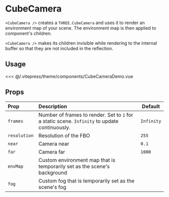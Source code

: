 # CubeCamera

<DocsDemo>
  <CubeCameraDemo />
</DocsDemo>

`<CubeCamera />` creates a `THREE.CubeCamera` and uses it to render an environment map of your scene. The environment map is then applied to component's children.

`<CubeCamera />` makes its children invisible while rendering to the internal buffer so that they are not included in the reflection.

## Usage

<<< @/.vitepress/theme/components/CubeCameraDemo.vue

## Props

| Prop             | Description                                          | Default       |
| :--------------- | :--------------------------------------------------- | ------------- |
| `frames`         | Number of frames to render. Set to `1` for a static scene. `Infinity` to update continuously.  | `Infinity`    |
| `resolution`     | Resolution of the FBO                                | `255`         |
| `near`           | Camera near                                          | `0.1`         |
| `far`            | Camera far                                           | `1000`        |
| `envMap`         | Custom environment map that is temporarily set as the scene's background | |
| `fog`            | Custom fog that is temporarily set as the scene's fog | |
